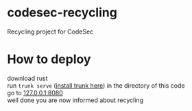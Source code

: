# codesec-recycling
Recycling project for CodeSec

# How to deploy
download rust <br>
run `trunk serve` ([install trunk here](https://trunkrs.dev/#install)) in the directory of this code<br>
go to [127.0.0.1:8080](http://127.0.0.1:8080)<br>
well done you are now informed about recycling<br>

